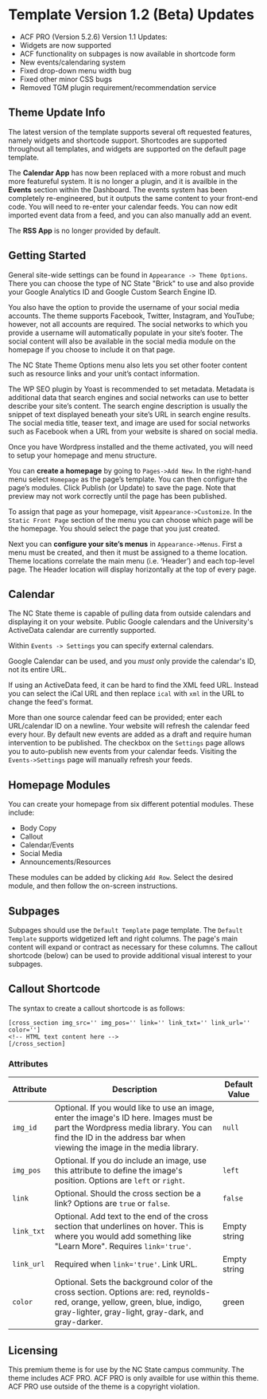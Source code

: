 # Template Version 1.2 (Beta) Updates
* ACF PRO (Version 5.2.6)
Version 1.1 Updates:
* Widgets are now supported
* ACF functionality on subpages is now available in shortcode form
* New events/calendaring system
* Fixed drop-down menu width bug
* Fixed other minor CSS bugs
* Removed TGM plugin requirement/recommendation service

## Theme Update Info
The latest version of the template supports several oft requested features, namely widgets and shortcode support. Shortcodes are supported throughout all templates, and widgets are supported on the default page template.

The **Calendar App** has now been replaced with a more robust and much more featureful system. It is no longer a plugin, and it is availble in the **Events** section within the Dashboard. The events system has been completely re-engineered, but it outputs the same content to your front-end code. You will need to re-enter your calendar feeds. You can now edit imported event data from a feed, and you can also manually add an event.

The **RSS App** is no longer provided by default.

## Getting Started
General site-wide settings can be found in `Appearance -> Theme Options`. There you can choose the type of NC State "Brick" to use and also provide your Google Analytics ID and Google Custom Search Engine ID.

You also have the option to provide the username of your social media accounts. The theme supports Facebook, Twitter, Instagram, and YouTube; however, not all accounts are required. The social networks to which you provide a username will automatically populate in your site’s footer. The social content will also be available in the social media module on the homepage if you choose to include it on that page.

The NC State Theme Options menu also lets you set other footer content such as resource links and your unit’s contact information.

The WP SEO plugin by Yoast is recommended to set metadata. Metadata is additional data that search engines and social networks can use to better describe your site’s content. The search engine description is usually the snippet of text displayed beneath your site’s URL in search engine results. The social media title, teaser text, and image are used for social networks such as Facebook when a URL from your website is shared on social media.

Once you have Wordpress installed and the theme activated, you will need to setup your homepage and menu structure.

You can **create a homepage** by going to `Pages->Add New`. In the right-hand menu select `Homepage` as the page’s template. You can then configure the page’s modules. Click Publish (or Update) to save the page.  Note that preview may not work correctly until the page has been published.

To assign that page as your homepage, visit `Appearance->Customize`. In the `Static Front Page` section of the menu you can choose which page will be the homepage. You should select the page that you just created.

Next you can **configure your site’s menus** in `Appearance->Menus`. First a menu must be created, and then it must be assigned to a theme location. Theme locations correlate the main menu (i.e. ‘Header’) and each top-level page. The Header location will display horizontally at the top of every page.

## Calendar
The NC State theme is capable of pulling data from outside calendars and displaying it on your website. Public Google calendars and the University's ActiveData calendar are currently supported.

Within `Events -> Settings` you can specify external calendars.

Google Calendar can be used, and you *must* only provide the calendar's ID, not its entire URL.

If using an ActiveData feed, it can be hard to find the XML feed URL. Instead you can select the iCal URL and then replace `ical` with `xml` in the URL to change the feed's format.

More than one source calendar feed can be provided; enter each URL/calendar ID on a newline. Your website will refresh the calendar feed every hour. By default new events are added as a draft and require human intervention to be published. The checkbox on the `Settings` page allows you to auto-publish new events from your calendar feeds. Visiting the `Events->Settings` page will manually refresh your feeds.

## Homepage Modules
You can create your homepage from six different potential modules. These include:

* Body Copy
* Callout
* Calendar/Events
* Social Media
* Announcements/Resources

These modules can be added by clicking `Add Row`. Select the desired module, and then follow the on-screen instructions.

## Subpages
Subpages should use the `Default Template` page template.  The `Default Template` supports widgetized left and right columns.  The page's main content will expand or contract as necessary for these columns.  The callout shortcode (below) can be used to provide additional visual interest to your subpages.

## Callout Shortcode
The syntax to create a callout shortcode is as follows:

```
[cross_section img_src='' img_pos='' link='' link_txt='' link_url='' color='']
<!-- HTML text content here -->
[/cross_section]
```
### Attributes

| Attribute | Description | Default Value |
| --------- | ----------- | ------------- |
| `img_id`	| Optional. If you would like to use an image, enter the image's ID here. Images must be part the Wordpress media library. You can find the ID in the address bar when viewing the image in the media library. | `null` |
| `img_pos` | Optional. If you do include an image, use this attribute to define the image's position. Options are `left` or `right`. | `left` |
| `link` | Optional. Should the cross section be a link? Options are `true` or `false`. | `false` |
| `link_txt` | Optional. Add text to the end of the cross section that underlines on hover. This is where you would add something like "Learn More". Requires `link='true'`. | Empty string|
| `link_url` | Required when `link='true'`. Link URL. | Empty string |
| `color` | Optional. Sets the background color of the cross section. Options are: red, reynolds-red, orange, yellow, green, blue, indigo, gray-lighter, gray-light, gray-dark, and gray-darker. | green |

## Licensing
This premium theme is for use by the NC State campus community.  The theme includes ACF PRO.  ACF PRO is only availble for use within this theme.  ACF PRO use outside of the theme is a copyright violation.